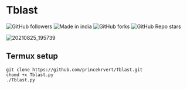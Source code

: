 # Tblast

![GitHub followers](https://img.shields.io/github/followers/princekrvert?color=%23ff00ff&logoColor=%2300FF00&style=for-the-badge)
![Made in india](https://img.shields.io/badge/MADE%20IN%20-INDIA-green?style=for-the-badge&logo=appveyor)
![GitHub forks](https://img.shields.io/github/forks/princekrvert/Ravana?style=for-the-badge)
![GitHub Repo stars](https://img.shields.io/github/stars/princekrvert/Tblast?color=%2357&style=for-the-badge)

![20210825_195739](https://user-images.githubusercontent.com/56459297/130814850-395685a3-7814-44a3-a546-fb09287373e5.jpg)
## Termux setup
```
git clone https://github.com/princekrvert/Tblast.git
chomd +x Tblast.py
./Tblast.py
```
